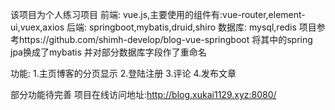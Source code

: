 该项目为个人练习项目
前端: vue.js,主要使用的组件有:vue-router,element-ui,vuex,axios
后端: springboot,mybatis,druid,shiro
数据库: mysql,redis
项目参考https://github.com/shimh-develop/blog-vue-springboot
将其中的spring jpa换成了mybatis
并对部分数据库字段作了重命名

功能:
1.主页博客的分页显示
2.登陆注册
3.评论
4.发布文章

部分功能待完善
项目在线访问地址:http://blog.xukai1129.xyz:8080/
